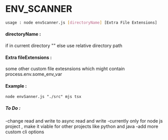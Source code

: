# ENV_SCANNER
```bash 
usage : node envScanner.js [directoryName] [Extra File Extensions]
```
#### directoryName : 
  if in current directory ""
  else use relative directory path
#### Extra fileExtensions : 
  some other custom file extesnsions which might contain process.env.some_env_var
#### Example : 
```
node envSanner.js "./src" mjs tsx
```

##### To Do :
-change read and write to async read and write 
-currently only for node js project , make it viable for other projects like python and java
-add more custom cli options



